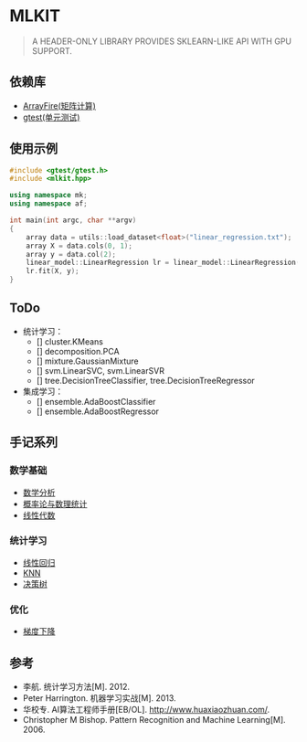 # MLKIT
> A HEADER-ONLY LIBRARY PROVIDES SKLEARN-LIKE API WITH GPU SUPPORT.

## 依赖库
* [ArrayFire(矩阵计算)](http://arrayfire.org/)
* [gtest(单元测试)](https://github.com/google/googletest)

## 使用示例
```cpp
#include <gtest/gtest.h>
#include <mlkit.hpp>

using namespace mk;
using namespace af;

int main(int argc, char **argv)
{
    array data = utils::load_dataset<float>("linear_regression.txt");
    array X = data.cols(0, 1);
    array y = data.col(2);
    linear_model::LinearRegression lr = linear_model::LinearRegression(false);
    lr.fit(X, y);
}
```

## ToDo
* 统计学习：
    - [] cluster.KMeans
    - [] decomposition.PCA
    - [] mixture.GaussianMixture
    - [] svm.LinearSVC, svm.LinearSVR
    - [] tree.DecisionTreeClassifier, tree.DecisionTreeRegressor
* 集成学习：
    - [] ensemble.AdaBoostClassifier
    - [] ensemble.AdaBoostRegressor

## 手记系列

### 数学基础
* [数学分析](https://www.sangyx.cn/281)
* [概率论与数理统计](https://www.sangyx.cn/1155)
* [线性代数](https://www.sangyx.cn/1161)

### 统计学习
* [线性回归](https://www.sangyx.cn/304)
* [KNN](https://www.sangyx.cn/1193)
* [决策树](https://www.sangyx.cn/1195)

### 优化
* [梯度下降](https://www.sangyx.cn/261)

## 参考
* 李航. 统计学习方法[M]. 2012.
* Peter Harrington. 机器学习实战[M]. 2013.
* 华校专. AI算法工程师手册[EB/OL]. <http://www.huaxiaozhuan.com/>.
* Christopher M Bishop. Pattern Recognition and Machine Learning[M]. 2006.

